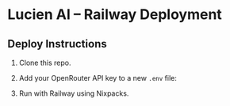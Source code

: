 ﻿# Lucien AI – Railway Deployment

## Deploy Instructions

1. Clone this repo.
2. Add your OpenRouter API key to a new `.env` file:


3. Run with Railway using Nixpacks.
